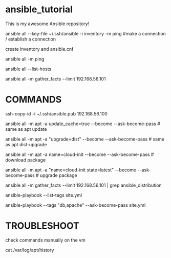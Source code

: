 # ansible_tutorial

This is my awesome Ansible repository!

ansible all --key-file ~/.ssh/ansible -i inventory -m ping           #make a connection / establish a connection

create inventory and ansible.cnf

ansible all -m ping

ansible all --list-hosts

ansible all -m gather_facts --limit 192.168.56.101



# COMMANDS

ssh-copy-id -i ~/.ssh/ansible.pub 192.168.56.100

ansible all -m apt -a update_cache=true --become --ask-become-pass # same as apt update

ansible all -m apt -a "upgrade=dist" --become --ask-become-pass # same as apt dist-upgrade

ansible all -m apt -a name=cloud-init --become --ask-become-pass # download package

ansible all -m apt -a "name=cloud-init state=latest" --become --ask-become-pass # upgrade package

ansible all -m gather_facts --limit 192.168.56.101 | grep ansible_distribution

ansible-playbook --list-tags site.yml

ansible-playbook --tags "db,apache" --ask-become-pass site.yml

# TROUBLESHOOT

check commands manually on the vm 

cat /var/log/apt/history
